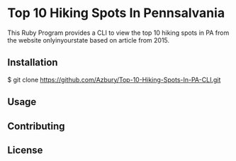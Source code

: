 # Top 10 Hiking Spots In Pennsalvania

This Ruby Program provides a CLI to view the top 10 hiking spots in PA from the website onlyinyourstate based on article from 2015.

## Installation

  $ git clone https://github.com/Azbury/Top-10-Hiking-Spots-In-PA-CLI.git

## Usage

## Contributing

## License
